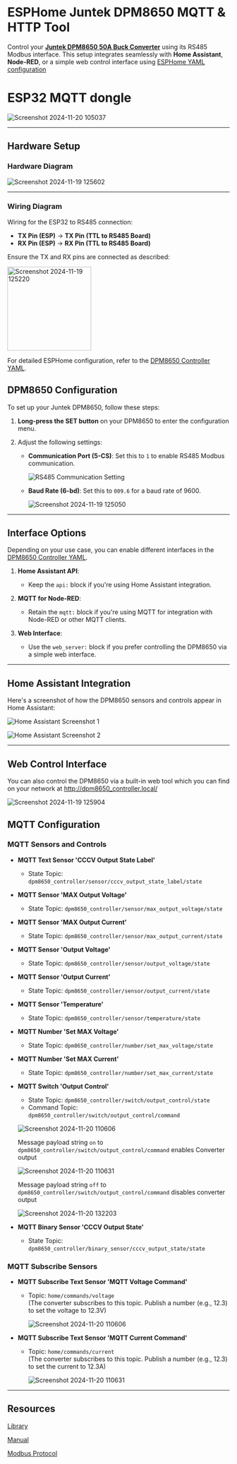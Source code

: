 # ESPHome Juntek DPM8650 MQTT & HTTP Tool

Control your **[Juntek DPM8650 50A Buck Converter](./JT-DPM8650_Datasheet-EN_2024-02-14.pdf)** using its RS485 Modbus interface. This setup integrates seamlessly with **Home Assistant**, **Node-RED**, or a simple web control interface using [ESPHome YAML configuration](./dpm8650_controller.YAML)



# ESP32 MQTT dongle

![Screenshot 2024-11-20 105037](https://github.com/user-attachments/assets/9da001c9-dc4f-4839-ad26-15c840f8210d)


---

## Hardware Setup


### Hardware Diagram


![Screenshot 2024-11-19 125602](https://github.com/user-attachments/assets/147db45e-df32-43c5-aa40-c21b1624f38f)


---

### Wiring Diagram


Wiring for the ESP32 to RS485 connection:

- **TX Pin (ESP)** → **TX Pin (TTL to RS485 Board)**
- **RX Pin (ESP)** → **RX Pin (TTL to RS485 Board)**

Ensure the TX and RX pins are connected as described:

<img width="190" alt="Screenshot 2024-11-19 125220" src="https://github.com/user-attachments/assets/dd39aa32-035a-4258-9c77-b1909ab9c67b">


For detailed ESPHome configuration, refer to the [DPM8650 Controller YAML](./dpm8650_controller.YAML).


## DPM8650 Configuration

To set up your Juntek DPM8650, follow these steps:

1. **Long-press the SET button** on your DPM8650 to enter the configuration menu.
2. Adjust the following settings:

   - **Communication Port (5-CS)**: Set this to `1` to enable RS485 Modbus communication.
     
     ![RS485 Communication Setting](https://github.com/user-attachments/assets/3c7d8b94-be98-4546-a028-9f66a0a23167)

   - **Baud Rate (6-bd)**: Set this to `009.6` for a baud rate of 9600.
  
     ![Screenshot 2024-11-19 125050](https://github.com/user-attachments/assets/3caa70ed-20bc-4912-88d7-e7dbc53f51af)





---

## Interface Options

Depending on your use case, you can enable different interfaces in the [DPM8650 Controller YAML](./dpm8650_controller.YAML).

1. **Home Assistant API**:
   - Keep the `api:` block if you're using Home Assistant integration.

2. **MQTT for Node-RED**:
   - Retain the `mqtt:` block if you're using MQTT for integration with Node-RED or other MQTT clients.

3. **Web Interface**:
   - Use the `web_server:` block if you prefer controlling the DPM8650 via a simple web interface.
  


---

## Home Assistant Integration

Here's a screenshot of how the DPM8650 sensors and controls appear in Home Assistant:

![Home Assistant Screenshot 1](https://github.com/user-attachments/assets/b4653e18-b158-4e96-b338-9c1baadd233c)

![Home Assistant Screenshot 2](https://github.com/user-attachments/assets/e3875b73-5015-4242-b751-a7b257a10a61)

---

## Web Control Interface

You can also control the DPM8650 via a built-in web tool which you can find on your network at http://dpm8650_controller.local/

![Screenshot 2024-11-19 125904](https://github.com/user-attachments/assets/1fda96f6-53a5-4ffc-a6ba-e04948965e11)


## MQTT Configuration

### MQTT Sensors and Controls

- **MQTT Text Sensor 'CCCV Output State Label'**  
  - State Topic: `dpm8650_controller/sensor/cccv_output_state_label/state`

- **MQTT Sensor 'MAX Output Voltage'**  
  - State Topic: `dpm8650_controller/sensor/max_output_voltage/state`

- **MQTT Sensor 'MAX Output Current'**  
  - State Topic: `dpm8650_controller/sensor/max_output_current/state`

- **MQTT Sensor 'Output Voltage'**  
  - State Topic: `dpm8650_controller/sensor/output_voltage/state`

- **MQTT Sensor 'Output Current'**  
  - State Topic: `dpm8650_controller/sensor/output_current/state`

- **MQTT Sensor 'Temperature'**  
  - State Topic: `dpm8650_controller/sensor/temperature/state`

- **MQTT Number 'Set MAX Voltage'**  
  - State Topic: `dpm8650_controller/number/set_max_voltage/state`

- **MQTT Number 'Set MAX Current'**  
  - State Topic: `dpm8650_controller/number/set_max_current/state`

- **MQTT Switch 'Output Control'**  
  - State Topic: `dpm8650_controller/switch/output_control/state`  
  - Command Topic: `dpm8650_controller/switch/output_control/command`  

  ![Screenshot 2024-11-20 110606](https://github.com/user-attachments/assets/c65462c0-e6ce-4368-a1a1-66056a36dfd6)

  Message payload string `on` to `dpm8650_controller/switch/output_control/command` enables Converter output  

  ![Screenshot 2024-11-20 110631](https://github.com/user-attachments/assets/5a5aa78e-367e-4854-9ecf-8271a99b5652)

  Message payload string `off` to `dpm8650_controller/switch/output_control/command` disables converter output

  ![Screenshot 2024-11-20 132203](https://github.com/user-attachments/assets/8c17a976-8cc4-436f-bbff-5d378bf162e8)

- **MQTT Binary Sensor 'CCCV Output State'**  
  - State Topic: `dpm8650_controller/binary_sensor/cccv_output_state/state`

### MQTT Subscribe Sensors

- **MQTT Subscribe Text Sensor 'MQTT Voltage Command'**  
  - Topic: `home/commands/voltage`  
    (The converter subscribes to this topic. Publish a number (e.g., 12.3) to set the voltage to 12.3V)

    ![Screenshot 2024-11-20 110606](https://github.com/user-attachments/assets/6349bbf5-beb7-486c-b19a-ec98a8492a8f)


- **MQTT Subscribe Text Sensor 'MQTT Current Command'**  
  - Topic: `home/commands/current`  
    (The converter subscribes to this topic. Publish a number (e.g., 12.3) to set the current to 12.3A)
    
    ![Screenshot 2024-11-20 110631](https://github.com/user-attachments/assets/bedf8cd7-eafc-412d-89bb-b33cc9bbb289)

---
## Resources

[Library](https://github.com/Lotiq/DPM8600)

[Manual](./JT-DPM8600-Manual_2024-05-24.pdf)

[Modbus Protocol](./JT-DPM86XX_Communication_protocol_2023-01-05.pdf)



